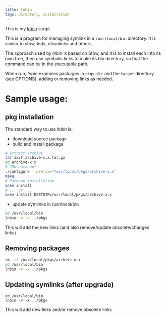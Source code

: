 ```yaml
---
title: lnbin
tags: directory, installation
---
```


This is my [lnbin](${SNIPPETS}/2022/lnbin) script.

This is a program for managing symlink in a `/usr/local/bin`
directory.  It is similar to stow, lndir, cleanlinks and
others.

The approach used by *lnbin* is based on Stow, and it is to install
each into its own tree, then use symbolic links to make its bin
directory, so that the command can be in the executable path.

When run, *lnbin* examines packages in `pkgs-dir` and the
`target` directory (see OPTIONS), adding or removing links as
needed.

# Sample usage:

## pkg installation

The standard way to use *lnbin* is:

- download source package
- build and install package

```bash
# extract archive
tar zxvf archive-x.x.tar.gz
cd archive-x.x
# GNU autoconf
./configure --prefix="/usr/local/pkgs/archive-x.x"
make
# Package installation
make install
# ... or ...
make install DESTDIR=/usr/local/pkgs/archive-x.x
```

- update symlinks in /usr/local/bin

```bash
cd /usr/local/bin
lnbin -v -x ../pkgs
```
This will add the new links (and also remove/update obsolete/changed links)


## Removing packages

```bash
rm -rf /usr/local/pkgs/archive-x.x
cd /usr/local/bin
lnbin -v -x ../pkgs
```

## Updating symlinks (after upgrade)

```
cd /usr/local/bin
lnbin -v -x ../pkgs
```
This will add new links and/or remove obsolete links


